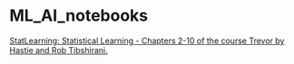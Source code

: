 # ML_AI_notebooks

[StatLearning: Statistical Learning - Chapters 2-10 of the course Trevor by Hastie and Rob Tibshirani.](http://nbviewer.jupyter.org/github/sujitpal/statlearning-notebooks/blob/master/src/chapter2.ipynb)
